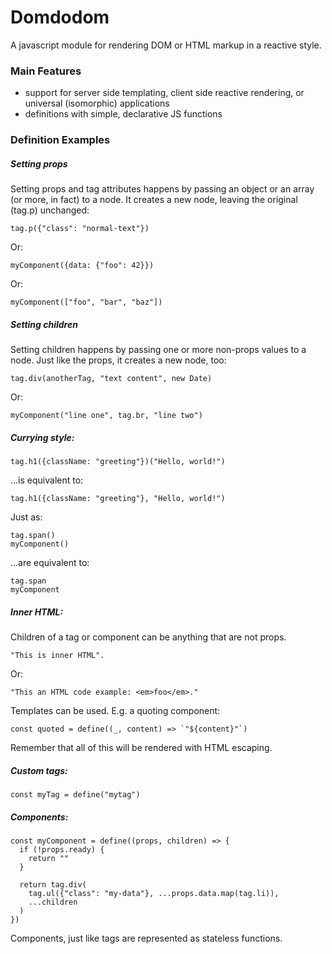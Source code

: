 # Domdodom

A javascript module for rendering DOM or HTML markup in a reactive style.

### Main Features

- support for server side templating, client side reactive rendering, or universal (isomorphic) applications
- definitions with simple, declarative JS functions

### Definition Examples

##### Setting props

Setting props and tag attributes happens by passing an object or an array (or more, in fact) to a node. It
creates a new node, leaving the original (tag.p) unchanged:

```JS
tag.p({"class": "normal-text"})
```

Or:

```JS
myComponent({data: {"foo": 42}})
```

Or:

```JS
myComponent(["foo", "bar", "baz"])
```

##### Setting children

Setting children happens by passing one or more non-props values to a node. Just like the props, it creates a
new node, too:

```JS
tag.div(anotherTag, "text content", new Date)
```

Or:

```JS
myComponent("line one", tag.br, "line two")
```

##### Currying style:

```JS
tag.h1({className: "greeting"})("Hello, world!")
```

...is equivalent to:

```JS
tag.h1({className: "greeting"}, "Hello, world!")
```

Just as:

```JS
tag.span()
myComponent()
```

...are equivalent to:

```JS
tag.span
myComponent
```

##### Inner HTML:

Children of a tag or component can be anything that are not props.

```JS
"This is inner HTML".
```

Or:

```JS
"This an HTML code example: <em>foo</em>."
```

Templates can be used. E.g. a quoting component:

```JS
const quoted = define((_, content) => `"${content}"`)
```

Remember that all of this will be rendered with HTML escaping.

##### Custom tags:

```JS
const myTag = define("mytag")
```

##### Components:

```JS
const myComponent = define((props, children) => {
  if (!props.ready) {
    return ""
  }

  return tag.div(
    tag.ul({"class": "my-data"}, ...props.data.map(tag.li)),
    ...children
  )
})
```

Components, just like tags are represented as stateless functions.
